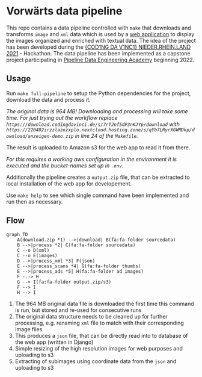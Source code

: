 # Vorwärts data pipeline

This repo contains a data pipeline controlled with `make` that downloads and transforms `image` and `xml` data which is used by a [web application](https://vorwaerts-demo.fly.dev/) to display the images organized and enriched with textual data.
The idea of the project has been developed during the [{COD1NG DA V1NC1} NIEDER.RHEIN.LAND 2021](https://codingdavinci.de/index.php/de/events/niederrheinland-2021) - Hackathon. The data pipeline has been implemented as a capstone project participating in [Pipeline Data Engineering Academy](https://www.dataengineering.academy/) beginning 2022.

## Usage

Run `make full-pipeline` to setup the Python dependencies for the project, download the data and process it.

*The original data is 964 MB! Downloading and processing will take some time. For just trying out the workflow replace `https://download.codingdavinci.de/s/7rTJnf5dP3nKJYp/download` with `https://220402irzzlazozxplo.nextcloud.hosting.zone/s/qYb7LRyrXGWMDkp/download/anzeigen-demo.zip` in line 24 of the `Makefile`.*

The result is uploaded to Amazon s3 for the web app to read it from there.

*For this requires a working aws configuration in the environment it is executed and the bucket-names set up in `.env`.*

Additionally the pipeline creates a `output.zip` file, that can be extracted to local installation of the web app for developement.

Use `make help` to see which single command have been implemented and run then as necessary.

## Flow

```mermaid
graph TD
    A(download.zip *1) -->|download| B(fa:fa-folder sourcedata)
    B -->|process *2| C(fa:fa-folder sourcedata)
    C --o D(xml)
    C --o E(images)
    D -->|process_xml *3| F(json)
    E -->|process_scans *4| G(fa:fa-folder thumbs)
    E -->|process_ads *5| H(fa:fa-folder ad images)
    F -.-> H
    G --> I(fa:fa-folder output.zip/s3)
    F --> I
    H --> I
```

1) The 964 MB original data file is downloaded the first time this command is run, but stored and re-used for consecutive runs
2) The original data structure needs to be cleaned up for further processing, e.g. renaming `xml` file to match with their corresponding image files.
3) This produces a `json` file, that can be directly read into to database of the web app (written in Django)
4) Simple resizing of the high resolution images for web purposes and uploading to s3
5) Extracting of subimages using coordinate data from the `json` and uploading to s3
